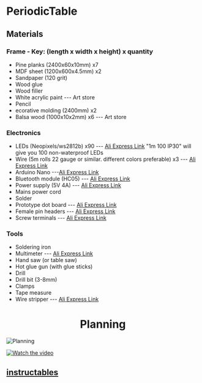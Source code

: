 # PeriodicTable


## Materials
### Frame - Key: (length x width x height) x quantity
  * Pine planks (2400x60x10mm) x7
  * MDF sheet (1200x600x4.5mm) x2
  * Sandpaper (120 grit)
  * Wood glue
  * Wood filler
  * White acrylic paint --- Art store
  * Pencil
  * ecorative molding (2400mm) x2
  * Balsa wood (1000x10x2mm) x6 --- Art store

### Electronics
  * LEDs (Neopixels/ws2812b) x90 --- [Ali Express Link](https://www.aliexpress.com/item/1m-4m-5m-WS2812B-Smart-led-pixel-strip-Black-White-PCB-30-60-144-leds-m/2036819167.html?spm=2114.search0104.3.1.vfSFec&ws_ab_test=searchweb0_0,searchweb201602_3_10152_10151_10065_10344_10068_10547_10342_10343_10340_10548_10341_10084_10083_10613_10615_10307_10614_10059_10314_10534_100031_10604_10103_10142,searchweb201603_2,ppcSwitch_5&algo_expid=7090edd1-8ac4-437c-9668-5cdfdab28cfe-0&algo_pvid=7090edd1-8ac4-437c-9668-5cdfdab28cfe&priceBeautifyAB=0) "1m 100 IP30" will give you 100 non-waterproof LEDs
  * Wire (5m rolls 22 gauge or similar. different colors preferable) x3 --- [Ali Express Link](https://www.aliexpress.com/item/32794086912.html?spm=2114.search0104.3.201.ZPckci&ws_ab_test=searchweb0_0,searchweb201602_3_10152_10151_10065_10344_10068_10547_10342_10343_10340_10548_10341_10084_10083_10613_10615_10307_10614_10059_10314_10534_100031_10604_10103_10142-10152,searchweb201603_2,ppcSwitch_5&algo_expid=d1c04801-2494-46b6-b238-4fdbca156535-27&algo_pvid=d1c04801-2494-46b6-b238-4fdbca156535&priceBeautifyAB=0)
  * Arduino Nano ---[Ali Express Link](https://www.aliexpress.com/item/32664577152.html?spm=2114.search0104.3.8.7e6DqH&ws_ab_test=searchweb0_0,searchweb201602_3_10152_10151_10065_10344_10068_10547_10342_10343_10340_10548_10341_10084_10083_10613_10615_10307_10614_10059_10314_10534_100031_10604_10103_10142,searchweb201603_2,ppcSwitch_5&algo_expid=b322d5c3-67d0-4d5d-ba3b-69e459534882-4&algo_pvid=b322d5c3-67d0-4d5d-ba3b-69e459534882&priceBeautifyAB=0)
  * Bluetooth module (HC05) --- [Ali Express Link](https://www.aliexpress.com/item/1898730792.html?spm=2114.search0104.3.2.4BJuTn&ws_ab_test=searchweb0_0,searchweb201602_3_10152_10151_10065_10344_10068_10547_10342_10343_10340_10548_10341_10084_10083_10613_10615_10307_10614_10059_10314_10534_100031_10604_10103_10142-10344,searchweb201603_2,ppcSwitch_5&algo_expid=25b96feb-0be6-4716-9363-8bdcd123af93-0&algo_pvid=25b96feb-0be6-4716-9363-8bdcd123af93&priceBeautifyAB=0)
  * Power supply (5V 4A) --- [Ali Express Link](https://www.aliexpress.com/item/32641542774.html?spm=2114.search0104.3.17.XwyoIG&ws_ab_test=searchweb0_0,searchweb201602_3_10152_10151_10065_10344_10068_10547_10342_10343_10340_10548_10341_10084_10083_10613_10615_10307_10614_10059_10314_10534_100031_10604_10103_10142,searchweb201603_2,ppcSwitch_5&algo_expid=8d2363a0-16ee-4f10-96d2-5b09bb129a7b-2&algo_pvid=8d2363a0-16ee-4f10-96d2-5b09bb129a7b&priceBeautifyAB=0)
  * Mains power cord
  * Solder
  * Prototype dot board --- [Ali Express Link](https://www.aliexpress.com/item/765383366.html?spm=2114.search0104.3.9.dukD6q&ws_ab_test=searchweb0_0,searchweb201602_3_10152_10151_10065_10344_10068_10547_10342_10343_10340_10548_10341_10084_10083_10613_10615_10307_10614_10059_10314_10534_100031_10604_10103_10142-10343,searchweb201603_2,ppcSwitch_5&algo_expid=545ac005-7618-4f32-a243-bfe9c6114e55-1&algo_pvid=545ac005-7618-4f32-a243-bfe9c6114e55&priceBeautifyAB=0)
  * Female pin headers --- [Ali Express Link](https://www.aliexpress.com/item/Free-Shipping-20pcs-lot-40-Pin-2-54-mm-Single-Row-Female-Pin-Header-PCB/32325737051.html?spm=2114.search0104.3.16.SylIch&ws_ab_test=searchweb0_0,searchweb201602_3_10152_10151_10065_10344_10068_10547_10342_10343_10340_10548_10341_10084_10083_10613_10615_10307_10614_10059_10314_10534_100031_10604_10103_10142,searchweb201603_25,ppcSwitch_5&algo_expid=53de1cff-d4ba-4525-bcb0-e86442bbe224-2&algo_pvid=53de1cff-d4ba-4525-bcb0-e86442bbe224&priceBeautifyAB=0)
  * Screw terminals --- [Ali Express Link](https://www.aliexpress.com/item/32700056337.html?spm=2114.search0104.3.23.wzBT7N&ws_ab_test=searchweb0_0,searchweb201602_3_10152_10151_10065_10344_10068_10547_10342_10343_10340_10548_10341_10084_10083_10613_10615_10307_10614_10059_10314_10534_100031_10604_10103_10142,searchweb201603_25,ppcSwitch_5&algo_expid=c4636e88-08fe-489e-a313-526766efcdb6-3&algo_pvid=c4636e88-08fe-489e-a313-526766efcdb6&priceBeautifyAB=0)
 ### Tools
  * Soldering iron
  * Multimeter --- [Ali Express Link](https://www.aliexpress.com/item/1069330549.html?spm=2114.search0104.3.9.49PJ9q&ws_ab_test=searchweb0_0,searchweb201602_3_10152_10151_10065_10344_10068_10547_10342_10343_10340_10548_10341_10084_10083_10613_10615_10307_10614_10059_10314_10534_100031_10604_10103_10142,searchweb201603_2,ppcSwitch_5&algo_expid=518e8af4-d553-4754-85c3-d87c14d1068b-4&algo_pvid=518e8af4-d553-4754-85c3-d87c14d1068b&priceBeautifyAB=0)
  * Hand saw (or table saw)
  * Hot glue gun (with glue sticks)
  * Drill
  * Drill bit (3-8mm)
  * Clamps
  * Tape measure
  * Wire stripper --- [Ali Express Link](https://www.aliexpress.com/item/32354388626.html?spm=2114.search0104.3.17.vGhrvi&ws_ab_test=searchweb0_0,searchweb201602_3_10152_10151_10065_10344_10068_10547_10342_10343_10340_10548_10341_10084_10083_10613_10615_10307_10614_10059_10314_10534_100031_10604_10103_10142,searchweb201603_25,ppcSwitch_5&algo_expid=419deda5-8732-4add-bc62-d8b7ef1fe260-2&algo_pvid=419deda5-8732-4add-bc62-d8b7ef1fe260&priceBeautifyAB=0)


<center> <h1>Planning</h1> </center>

![Planning](https://user-images.githubusercontent.com/66685912/136589839-6c767a0f-4327-402c-9b12-36791cd9c80f.png)
 
[![Watch the video](https://content.instructables.com/ORIG/FOG/NLGX/JCAUGM1O/FOGNLGXJCAUGM1O.jpg)](https://www.youtube.com/watch?v=3K0wXkf0QAY)

  ## [instructables](https://www.instructables.com/Interactive-LED-Periodic-Table/)
  
  
